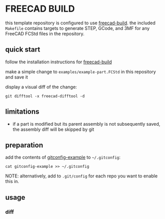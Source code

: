 # FREECAD BUILD

this template repository is configured to use [freecad-build](https://github.com/khimaros/freecad-build). the included `Makefile` contains targets to generate STEP, GCode, and 3MF for any FreeCAD FCStd files in the repository.

## quick start

follow the installation instructions for [freecad-build](https://github.com/khimaros/freecad-build)

make a simple change to `examples/example-part.FCStd` in this repository and save it

display a visual diff of the change:

```shell
git difftool -x freecad-difftool -d
```

## limitations

- if a part is modified but its parent assembly is not subsequently saved, the assembly diff will be skipped by git

## preparation

add the contents of [gitconfig-example](gitconfig-example) to `~/.gitconfig`:

```shell
cat gitconfig-example >> ~/.gitconfig
```

NOTE: alternatively, add to `.git/config` for each repo you want to enable this in.

## usage

### diff

NOTE: the following assumes that at least one FCStd file has been mmodified, otherwise nothing will happen:

visually diff all modified FreeCAD parts and assemblies in the repository:

```shell
git difftool -t freecad -d
```

after a wait relative to the complexity of the exported part, a FreeCAD window will open with at least two and at most four features.

**Previous**: the exported part from HEAD

**Modified**: the exported part including modifications in your worktree

**Additions**: any geometry which was added by your modifications (green)

**Subtractions**: any geometry which was removed by your modifications (red)

NOTE: the first two features are always present, the others are present only if the diff is non-empty

### export

export STEP files for any present FCStd files:

```shell
make step
```

build a specific STEP file:

```shell
make examples/example-assembly.step
```

NOTE: as usual with `make`, target files will only be rebuilt on subsequent runs if the source file has changed.

generate 3MF or Gcode for a part:

```shell
make examples/example-assembly.3mf
make examples/example-assembly.gcode
```

other file formats are supported by `freecad-export`, but would need to be added to the `Makefile`.

here's an example using `freecad-export` directly:

```shell
freecad-export examples/example-assembly.FCStd examples/example-assembly.iges
```

## troubleshooting

check the log output on the console, make sure there are no `recompute` errors.

inspect the **Modified** and **Previous** features to make sure they look as expected.

run the build in interactive mode, `export INTERACTIVE=1` before invoking
